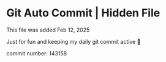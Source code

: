 # Git Auto Commit | Hidden File

This file was added Feb 12, 2025

Just for fun and keeping my daily git commit active 🤪

commit number: 143158
